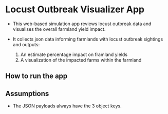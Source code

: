 # Locust Outbreak Visualizer App

- This web-based simulation app reviews locust outbreak data and visualises the
  overall farmland yield impact.
- It collects json data informing farmlands with locust outbreak sightings and outputs:

    1. An estimate percentage impact on framland yields
    2. A visualization of the impacted farms within the farmland

## How to run the app

## Assumptions

- The JSON payloads always have the 3 object keys.
